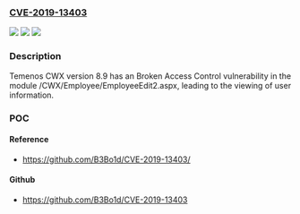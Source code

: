 ### [CVE-2019-13403](https://cve.mitre.org/cgi-bin/cvename.cgi?name=CVE-2019-13403)
![](https://img.shields.io/static/v1?label=Product&message=n%2Fa&color=blue)
![](https://img.shields.io/static/v1?label=Version&message=n%2Fa&color=blue)
![](https://img.shields.io/static/v1?label=Vulnerability&message=n%2Fa&color=brighgreen)

### Description

Temenos CWX version 8.9 has an Broken Access Control vulnerability in the module /CWX/Employee/EmployeeEdit2.aspx, leading to the viewing of user information.

### POC

#### Reference
- https://github.com/B3Bo1d/CVE-2019-13403/

#### Github
- https://github.com/B3Bo1d/CVE-2019-13403

